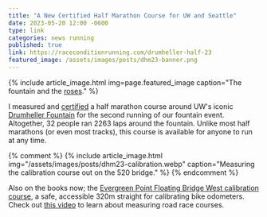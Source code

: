 ```yaml
---
title: "A New Certified Half Marathon Course for UW and Seattle"
date: 2023-05-20 12:00 -0600
type: link
categories: news running
published: true
link: https://raceconditionrunning.com/drumheller-half-23
featured_image: /assets/images/posts/dhm23-banner.png
---
```


{% include article_image.html img=page.featured_image caption="The fountain and the [roses](https://en.wikipedia.org/wiki/Rose_(mathematics))." %}

I measured and [certified](https://certifiedroadraces.com/certificate/?type=m&id=2487) a half marathon course around UW's iconic [Drumheller Fountain](https://en.wikipedia.org/wiki/Drumheller_Fountain) for the second running of our fountain event. Altogether, 32 people ran 2263 laps around the fountain. Unlike most half marathons (or even most tracks), this course is available for anyone to run at any time.

{% comment %}
{% include article_image.html img="/assets/images/posts/dhm23-calibration.webp" caption="Measuring the calibration course out on the 520 bridge." %}
{% endcomment %}

Also on the books now; the [Evergreen Point Floating Bridge West calibration course](https://certifiedroadraces.com/certificate/?type=c&id=512), a safe, accessible 320m straight for calibrating bike odometers. Check out [this video](https://www.youtube.com/watch?v=RpiXdYsslas) to learn about measuring road race courses.


